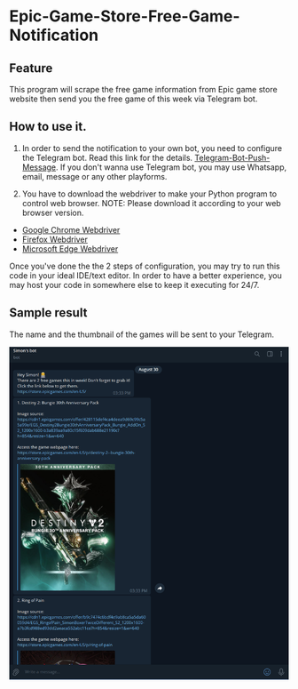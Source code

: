 # Epic-Game-Store-Free-Game-Notification

## Feature
This program will scrape the free game information from Epic game store website then send you the free game of this week via Telegram bot.

## How to use it. 
1. In order to send the notification to your own bot, you need to configure the Telegram bot. Read this link for the details. [Telegram-Bot-Push-Message](https://github.com/simonnchong/Telegram-Bot-Push-Message). If you don't wanna use Telegram bot, you may use Whatsapp, email, message or any other playforms. 

2. You have to download the webdriver to make your Python program to control web browser. NOTE: Please download it according to your web browser version.
- [Google Chrome Webdriver](https://chromedriver.chromium.org/downloads)
- [Firefox Webdriver](https://github.com/mozilla/geckodriver/releases/)
- [Microsoft Edge Webdriver](https://developer.microsoft.com/en-us/microsoft-edge/tools/webdriver/)

Once you've done the the 2 steps of configuration, you may try to run this code in your ideal IDE/text editor.
In order to have a better experience, you may host your code in somewhere else to keep it executing for 24/7.

## Sample result
The name and the thumbnail of the games will be sent to your Telegram.

<img src="sample.png" width="800">
